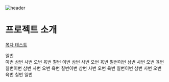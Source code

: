 
![header](https://capsule-render.vercel.app/api?type=Soft&color=FAFAFA&height=150&section=header&text=BoardProject&fontSize=48&fontColor=000000)

프로젝트 소개
==
[목차 테스트](#일번)

일번   
이번
삼번
사번
오번
육번
칠번
이번
삼번
사번
오번
육번
칠번이번
삼번
사번
오번
육번
칠번이번
삼번
사번
오번
육번
칠번이번
삼번
사번
오번
육번
칠번이번
삼번
사번
오번
육번
칠번
일번
